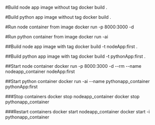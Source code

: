 #Build node app image without tag
docker build .

#Build python app image without tag
docker build .

#Run node container from image
docker run -p 8000:3000 -d <nodeImageId>


#Run python container from image
docker run -ai <pythonImageId>


##Build node app image with tag
docker build -t nodeApp:first .

##Build python app image with tag
docker build -t pythonApp:first .

##Start node container
docker run -p 8000:3000 -d --rm --name nodeapp_container nodeApp:first 

##Start python container
docker run -ai --name pythonapp_container pythonApp:first

###Stop containers
docker stop nodeapp_container
docker stop pythonapp_container

###Restart containers
docker start nodeapp_container
docker start -i pythonapp_container

